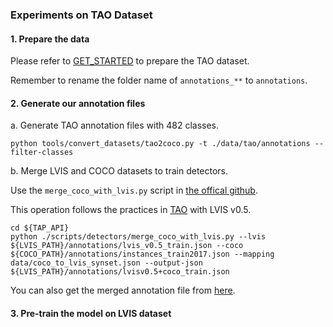 ### Experiments on TAO Dataset


#### 1. Prepare the data

Please refer to [GET_STARTED](GET_STARTED.md) to prepare the TAO dataset. 

Remember to rename the folder name of `annotations_**` to `annotations`.

#### 2. Generate our annotation files

a. Generate TAO annotation files with 482 classes.
```shell
python tools/convert_datasets/tao2coco.py -t ./data/tao/annotations --filter-classes
```

b. Merge LVIS and COCO datasets to train detectors.

Use the `merge_coco_with_lvis.py` script in [the offical github](https://github.com/TAO-Dataset/tao/blob/master/scripts/detectors/merge_coco_with_lvis.py).

This operation follows the practices in [TAO](https://taodataset.org/) with LVIS v0.5.

```shell
cd ${TAP_API}
python ./scripts/detectors/merge_coco_with_lvis.py --lvis ${LVIS_PATH}/annotations/lvis_v0.5_train.json --coco ${COCO_PATH}/annotations/instances_train2017.json --mapping data/coco_to_lvis_synset.json --output-json ${LVIS_PATH}/annotations/lvisv0.5+coco_train.json
```

You can also get the merged annotation file from [here]().

#### 3. Pre-train the model on LVIS dataset

